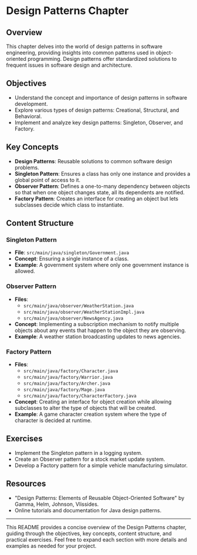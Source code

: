 # Design Patterns Chapter

## Overview

This chapter delves into the world of design patterns in software engineering, providing insights into common patterns used in object-oriented programming. Design patterns offer standardized solutions to frequent issues in software design and architecture.

## Objectives

- Understand the concept and importance of design patterns in software development.
- Explore various types of design patterns: Creational, Structural, and Behavioral.
- Implement and analyze key design patterns: Singleton, Observer, and Factory.

## Key Concepts

- **Design Patterns**: Reusable solutions to common software design problems.
- **Singleton Pattern**: Ensures a class has only one instance and provides a global point of access to it.
- **Observer Pattern**: Defines a one-to-many dependency between objects so that when one object changes state, all its dependents are notified.
- **Factory Pattern**: Creates an interface for creating an object but lets subclasses decide which class to instantiate.

## Content Structure

### Singleton Pattern

- **File**: `src/main/java/singleton/Government.java`
- **Concept**: Ensuring a single instance of a class.
- **Example**: A government system where only one government instance is allowed.

### Observer Pattern

- **Files**:
    - `src/main/java/observer/WeatherStation.java`
    - `src/main/java/observer/WeatherStationImpl.java`
    - `src/main/java/observer/NewsAgency.java`
- **Concept**: Implementing a subscription mechanism to notify multiple objects about any events that happen to the object they are observing.
- **Example**: A weather station broadcasting updates to news agencies.

### Factory Pattern

- **Files**:
    - `src/main/java/factory/Character.java`
    - `src/main/java/factory/Warrior.java`
    - `src/main/java/factory/Archer.java`
    - `src/main/java/factory/Mage.java`
    - `src/main/java/factory/CharacterFactory.java`
- **Concept**: Creating an interface for object creation while allowing subclasses to alter the type of objects that will be created.
- **Example**: A game character creation system where the type of character is decided at runtime.

## Exercises

- Implement the Singleton pattern in a logging system.
- Create an Observer pattern for a stock market update system.
- Develop a Factory pattern for a simple vehicle manufacturing simulator.

## Resources

- "Design Patterns: Elements of Reusable Object-Oriented Software" by Gamma, Helm, Johnson, Vlissides.
- Online tutorials and documentation for Java design patterns.

---

This README provides a concise overview of the Design Patterns chapter, guiding through the objectives, key concepts, content structure, and practical exercises. Feel free to expand each section with more details and examples as needed for your project.
